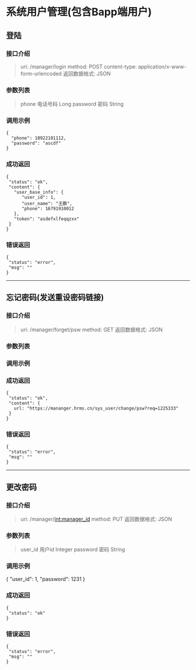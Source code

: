 # 系统用户管理(包含Bapp端用户)

## 登陆

### 接口介绍

>uri: /manager/login
>method: POST
>content-type: application/x-www-form-urlencoded
>返回数据格式: JSON

### 参数列表
>phone 电话号码 Long
>password 密码 String

### 调用示例
```
{
  "phone": 18922101112,
  "password": "ascdf"
}
```

### 成功返回
```
{
 "status": "ok",
 "content": {
   "user_base_info": {
      "user_id": 1,
      "user_name": "王鹏", 
      "phone": 16791910012
   },
   "token": "asdefxlfeqqzxx"
 }
}
```

### 错误返回
```
{
 "status": "error",
 "msg": ""
}
```

---

## 忘记密码(发送重设密码链接)

### 接口介绍

>uri: /manager/forget/psw
>method: GET
>返回数据格式: JSON

### 参数列表

### 调用示例

### 成功返回
```
{
 "status": "ok",
 "content": {
   url: "https://mananger.hrms.cn/sys_user/change/psw?req=1225333"
 }
}
```

### 错误返回
```
{
 "status": "error",
 "msg": ""
}
```

---


## 更改密码

### 接口介绍

>uri: /manager/<int:manager_id>
>method: PUT
>返回数据格式: JSON

### 参数列表
>user_id 用户id Integer
>password 密码 String

### 调用示例
{
  "user_id": 1,
  "password": 1231
}

### 成功返回
```
{
 "status": "ok"
}
```

### 错误返回
```
{
 "status": "error",
 "msg": ""
}
```









